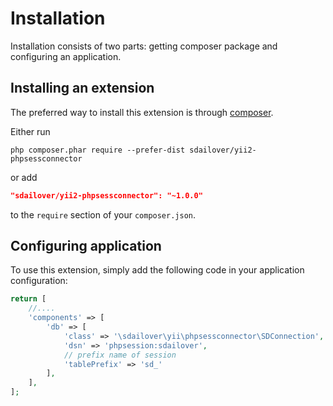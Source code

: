 Installation
============

Installation consists of two parts: getting composer package and configuring an application. 

## Installing an extension

The preferred way to install this extension is through [composer](https://getcomposer.org/download/).

Either run

```
php composer.phar require --prefer-dist sdailover/yii2-phpsessconnector
```

or add

```json
"sdailover/yii2-phpsessconnector": "~1.0.0"
```

to the `require` section of your `composer.json`.

## Configuring application

To use this extension, simply add the following code in your application configuration:

```php
return [
    //....
    'components' => [
        'db' => [
            'class' => '\sdailover\yii\phpsessconnector\SDConnection',
            'dsn' => 'phpsession:sdailover',
            // prefix name of session
            'tablePrefix' => 'sd_'
        ],
    ],
];
```